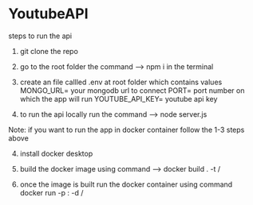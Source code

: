# YoutubeAPI


steps to run the api

1. git clone the repo

2. go to the root folder the command -->  npm i   in the terminal

3. create an file callled .env at root folder which contains values
MONGO_URL= your mongodb url to connect
PORT= port number on which the app will run
YOUTUBE_API_KEY= youtube api key

4. to run the api locally run the command -->    node server.js

Note: if you want to run the app in docker container follow the 1-3 steps above

4. install docker desktop

5. build the docker image using command -->  docker build . -t <username>/<app-name>

6. once the image is built run the docker container using command  
   docker run -p <dockerPort>:<hostPort> -d <username>/<app-name>

